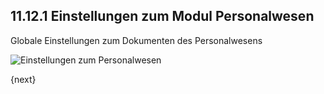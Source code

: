 ## 11.12.1 Einstellungen zum Modul Personalwesen

Globale Einstellungen zum Dokumenten des Personalwesens

<img class="screenshot" alt="Einstellungen zum Personalwesen" src="{{docs_base_url}}/assets/img/human-resources/hr-settings.png">

{next}
